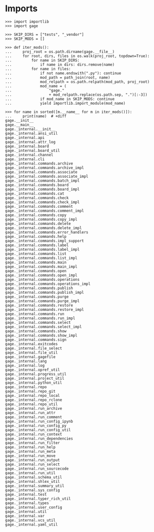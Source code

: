# Imports

    >>> import importlib
    >>> import gage

    >>> SKIP_DIRS = ["tests", "_vendor"]
    >>> SKIP_MODS = []

    >>> def iter_mods():
    ...     proj_root = os.path.dirname(gage.__file__)
    ...     for root, dirs, files in os.walk(proj_root, topdown=True):
    ...         for name in SKIP_DIRS:
    ...             if name in dirs: dirs.remove(name)
    ...         for name in files:
    ...             if not name.endswith(".py"): continue
    ...             mod_path = path_join(root, name)
    ...             mod_relpath = os.path.relpath(mod_path, proj_root)
    ...             mod_name = (
    ...                 "gage."
    ...                 + mod_relpath.replace(os.path.sep, ".")[:-3])
    ...             if mod_name in SKIP_MODS: continue
    ...             yield importlib.import_module(mod_name)

    >>> for name in sorted([m.__name__ for m in iter_mods()]):
    ...     print(name)  # +diff
    gage.__init__
    gage.__main__
    gage._internal.__init__
    gage._internal.ansi_util
    gage._internal.api
    gage._internal.attr_log
    gage._internal.board
    gage._internal.board_util
    gage._internal.channel
    gage._internal.cli
    gage._internal.commands.archive
    gage._internal.commands.archive_impl
    gage._internal.commands.associate
    gage._internal.commands.associate_impl
    gage._internal.commands.batch_impl
    gage._internal.commands.board
    gage._internal.commands.board_impl
    gage._internal.commands.cat
    gage._internal.commands.check
    gage._internal.commands.check_impl
    gage._internal.commands.comment
    gage._internal.commands.comment_impl
    gage._internal.commands.copy
    gage._internal.commands.copy_impl
    gage._internal.commands.delete
    gage._internal.commands.delete_impl
    gage._internal.commands.error_handlers
    gage._internal.commands.help
    gage._internal.commands.impl_support
    gage._internal.commands.label
    gage._internal.commands.label_impl
    gage._internal.commands.list
    gage._internal.commands.list_impl
    gage._internal.commands.main
    gage._internal.commands.main_impl
    gage._internal.commands.open
    gage._internal.commands.open_impl
    gage._internal.commands.operations
    gage._internal.commands.operations_impl
    gage._internal.commands.publish
    gage._internal.commands.publish_impl
    gage._internal.commands.purge
    gage._internal.commands.purge_impl
    gage._internal.commands.restore
    gage._internal.commands.restore_impl
    gage._internal.commands.run
    gage._internal.commands.run_impl
    gage._internal.commands.select
    gage._internal.commands.select_impl
    gage._internal.commands.show
    gage._internal.commands.show_impl
    gage._internal.commands.sign
    gage._internal.exitcodes
    gage._internal.file_select
    gage._internal.file_util
    gage._internal.gagefile
    gage._internal.lang
    gage._internal.log
    gage._internal.opref_util
    gage._internal.progress_util
    gage._internal.project_util
    gage._internal.python_util
    gage._internal.repo
    gage._internal.repo_git
    gage._internal.repo_local
    gage._internal.repo_rclone
    gage._internal.repo_util
    gage._internal.run_archive
    gage._internal.run_attr
    gage._internal.run_comment
    gage._internal.run_config_ipynb
    gage._internal.run_config_py
    gage._internal.run_config_util
    gage._internal.run_context
    gage._internal.run_dependencies
    gage._internal.run_filter
    gage._internal.run_help
    gage._internal.run_meta
    gage._internal.run_move
    gage._internal.run_output
    gage._internal.run_select
    gage._internal.run_sourcecode
    gage._internal.run_util
    gage._internal.schema_util
    gage._internal.shlex_util
    gage._internal.summary_util
    gage._internal.sys_config
    gage._internal.test
    gage._internal.typer_rich_util
    gage._internal.types
    gage._internal.user_config
    gage._internal.util
    gage._internal.var
    gage._internal.vcs_util
    gage._internal.yaml_util
